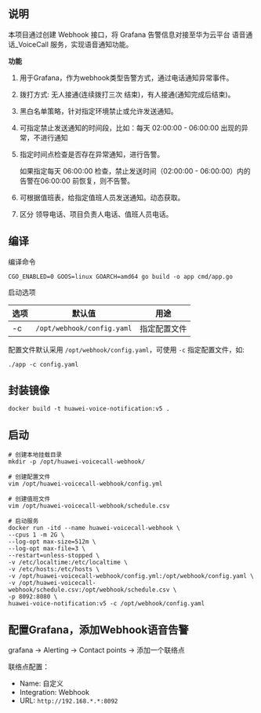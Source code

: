 ## 说明

本项目通过创建 Webhook 接口，将 Grafana 告警信息对接至华为云平台 语音通话_VoiceCall 服务，实现语音通知功能。

**功能**

1. 用于Grafana，作为webhook类型告警方式，通过电话通知异常事件。
2. 拨打方式: 无人接通(连续拨打三次 结束)，有人接通(通知完成后结束)。
3. 黑白名单策略，针对指定环境禁止或允许发送通知。
4. 可指定禁止发送通知的时间段，比如：每天 02:00:00 - 06:00:00 出现的异常，不进行通知
5. 指定时间点检查是否存在异常通知，进行告警。
   
   如果指定每天 06:00:00 检查，禁止发送时间（02:00:00 - 06:00:00）内的告警在06:00:00 前恢复，则不告警。
6. 可根据值班表，给指定值班人员发送通知。动态获取。
7. 区分 领导电话、项目负责人电话、值班人员电话。

## 编译

编译命令

```shell
CGO_ENABLED=0 GOOS=linux GOARCH=amd64 go build -o app cmd/app.go
```

启动选项

| 选项 | 默认值                        | 用途     |
|----|----------------------------|--------|
| -c | `/opt/webhook/config.yaml` | 指定配置文件 |

配置文件默认采用 `/opt/webhook/config.yaml`，可使用 `-c` 指定配置文件，如:

```shell
./app -c config.yaml
```

## 封装镜像

```shell
docker build -t huawei-voice-notification:v5 .
```

## 启动

```shell
# 创建本地挂载目录
mkdir -p /opt/huawei-voicecall-webhook/

# 创建配置文件
vim /opt/huawei-voicecall-webhook/config.yml

# 创建值班文件
vim /opt/huawei-voicecall-webhook/schedule.csv

# 启动服务
docker run -itd --name huawei-voicecall-webhook \
--cpus 1 -m 2G \
--log-opt max-size=512m \
--log-opt max-file=3 \
--restart=unless-stopped \
-v /etc/localtime:/etc/localtime \
-v /etc/hosts:/etc/hosts \
-v /opt/huawei-voicecall-webhook/config.yml:/opt/webhook/config.yaml \
-v /opt/huawei-voicecall-webhook/schedule.csv:/opt/webhook/schedule.csv \
-p 8092:8080 \
huawei-voice-notification:v5 -c /opt/webhook/config.yaml
```

## 配置Grafana，添加Webhook语音告警

grafana -> Alerting -> Contact points -> 添加一个联络点

联络点配置：

- Name: 自定义
- Integration: Webhook
- URL: `http://192.168.*.*:8092`
